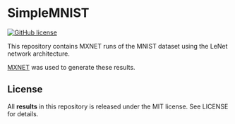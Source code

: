# SimpleMNIST

[![GitHub license](https://img.shields.io/badge/license-MIT-blue.svg)](https://raw.githubusercontent.com/nextseto/SimpleMNIST/master/LICENSE)

This repository contains MXNET runs of the MNIST dataset using the LeNet network architecture.

[MXNET](https://mxnet.incubator.apache.org) was used to generate these results.

## License

All **results** in this repository is released under the MIT license. See LICENSE for details.
